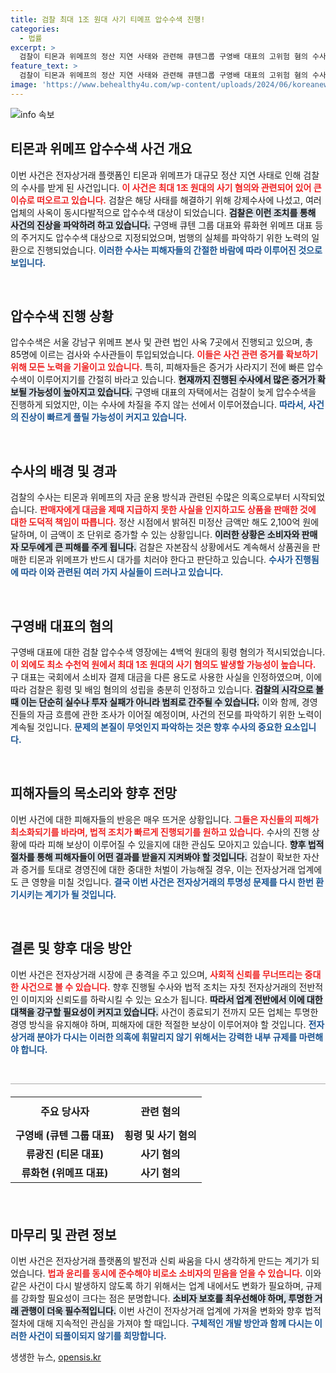 ```yaml
---
title: 검찰 최대 1조 원대 사기 티메프 압수수색 진행!
categories:
  - 법률
excerpt: >
  검찰이 티몬과 위메프의 정산 지연 사태와 관련해 큐텐그룹 구영배 대표의 고위험 혐의 수사에 나섰습니다. 압수수색 대상은 총 7곳, 소환된 경영진들은 사기 및 횡령 혐의로 피의자로 전환될 위기에 직면했습니다.
feature_text: >
  검찰이 티몬과 위메프의 정산 지연 사태와 관련해 큐텐그룹 구영배 대표의 고위험 혐의 수사에 나섰습니다. 압수수색 대상은 총 7곳, 소환된 경영진들은 사기 및 횡령 혐의로 피의자로 전환될 위기에 직면했습니다.
image: 'https://www.behealthy4u.com/wp-content/uploads/2024/06/koreanews.jpg'
---
```


<p><img src="https://www.behealthy4u.com/wp-content/uploads/2024/06/koreanews.jpg" alt="info 속보" /></p>

<h2 data-ke-size="size26">티몬과 위메프 압수수색 사건 개요</h2>

<p data-ke-size="size16">이번 사건은 전자상거래 플랫폼인 티몬과 위메프가 대규모 정산 지연 사태로 인해 검찰의 수사를 받게 된 사건입니다. <b><span style="color: #ee2323;">이 사건은 최대 1조 원대의 사기 혐의와 관련되어 있어 큰 이슈로 떠오르고 있습니다.</span></b> 검찰은 해당 사태를 해결하기 위해 강제수사에 나섰고, 여러 업체의 사옥이 동시다발적으로 압수수색 대상이 되었습니다. <b><span style="background-color: #21538527;">검찰은 이런 조치를 통해 사건의 진상을 파악하려 하고 있습니다.</span></b> 구영배 큐텐 그룹 대표와 류화현 위메프 대표 등의 주거지도 압수수색 대상으로 지정되었으며, 범행의 실체를 파악하기 위한 노력의 일환으로 진행되었습니다. <b><span style="color: #1a5490;"> 이러한 수사는 피해자들의 간절한 바람에 따라 이루어진 것으로 보입니다.</span></b></p>

<p data-ke-size="size16">&nbsp;</p>

<h2 data-ke-size="size26">압수수색 진행 상황</h2>

<p data-ke-size="size16">압수수색은 서울 강남구 위메프 본사 및 관련 법인 사옥 7곳에서 진행되고 있으며, 총 85명에 이르는 검사와 수사관들이 투입되었습니다. <b><span style="color: #ee2323;">이들은 사건 관련 증거를 확보하기 위해 모든 노력을 기울이고 있습니다.</span></b> 특히, 피해자들은 증거가 사라지기 전에 빠른 압수수색이 이루어지기를 간절히 바라고 있습니다. <b><span style="background-color: #21538527;">현재까지 진행된 수사에서 많은 증거가 확보될 가능성이 높아지고 있습니다.</span></b> 구영배 대표의 자택에서는 검찰이 늦게 압수수색을 진행하게 되었지만, 이는 수사에 차질을 주지 않는 선에서 이루어졌습니다. <b><span style="color: #1a5490;">따라서, 사건의 진상이 빠르게 풀릴 가능성이 커지고 있습니다.</span></b></p>

<p data-ke-size="size16">&nbsp;</p>

<h2 data-ke-size="size26">수사의 배경 및 경과</h2>

<p data-ke-size="size16">검찰의 수사는 티몬과 위메프의 자금 운용 방식과 관련된 수많은 의혹으로부터 시작되었습니다. <b><span style="color: #ee2323;">판매자에게 대금을 제때 지급하지 못한 사실을 인지하고도 상품을 판매한 것에 대한 도덕적 책임이 따릅니다.</span></b> 정산 시점에서 밝혀진 미정산 금액만 해도 2,100억 원에 달하며, 이 금액이 조 단위로 증가할 수 있는 상황입니다. <b><span style="background-color: #21538527;">이러한 상황은 소비자와 판매자 모두에게 큰 피해를 주게 됩니다.</span></b> 검찰은 자본잠식 상황에서도 계속해서 상품권을 판매한 티몬과 위메프가 반드시 대가를 치러야 한다고 판단하고 있습니다. <b><span style="color: #1a5490;">수사가 진행됨에 따라 이와 관련된 여러 가지 사실들이 드러나고 있습니다.</span></b></p>

<p data-ke-size="size16">&nbsp;</p>

<h2 data-ke-size="size26">구영배 대표의 혐의</h2>

<p data-ke-size="size16">구영배 대표에 대한 검찰 압수수색 영장에는 4백억 원대의 횡령 혐의가 적시되었습니다. <b><span style="color: #ee2323;">이 외에도 최소 수천억 원에서 최대 1조 원대의 사기 혐의도 발생할 가능성이 높습니다.</span></b> 구 대표는 국회에서 소비자 결제 대금을 다른 용도로 사용한 사실을 인정하였으며, 이에 따라 검찰은 횡령 및 배임 혐의의 성립을 충분히 인정하고 있습니다. <b><span style="background-color: #21538527;">검찰의 시각으로 볼 때 이는 단순히 실수나 투자 실패가 아니라 범죄로 간주될 수 있습니다.</span></b> 이와 함께, 경영진들의 자금 흐름에 관한 조사가 이어질 예정이며, 사건의 전모를 파악하기 위한 노력이 계속될 것입니다. <b><span style="color: #1a5490;">문제의 본질이 무엇인지 파악하는 것은 향후 수사의 중요한 요소입니다.</span></b></p>

<p data-ke-size="size16">&nbsp;</p>

<h2 data-ke-size="size26">피해자들의 목소리와 향후 전망</h2>

<p data-ke-size="size16">이번 사건에 대한 피해자들의 반응은 매우 뜨거운 상황입니다. <b><span style="color: #ee2323;">그들은 자신들의 피해가 최소화되기를 바라며, 법적 조치가 빠르게 진행되기를 원하고 있습니다.</span></b> 수사의 진행 상황에 따라 피해 보상이 이루어질 수 있을지에 대한 관심도 모아지고 있습니다. <b><span style="background-color: #21538527;">향후 법적 절차를 통해 피해자들이 어떤 결과를 받을지 지켜봐야 할 것입니다.</span></b> 검찰이 확보한 자산과 증거를 토대로 경영진에 대한 중대한 처벌이 가능해질 경우, 이는 전자상거래 업계에도 큰 영향을 미칠 것입니다. <b><span style="color: #1a5490;">결국 이번 사건은 전자상거래의 투명성 문제를 다시 한번 환기시키는 계기가 될 것입니다.</span></b></p>

<p data-ke-size="size16">&nbsp;</p>

<h2 data-ke-size="size26">결론 및 향후 대응 방안</h2>

<p data-ke-size="size16">이번 사건은 전자상거래 시장에 큰 충격을 주고 있으며, <b><span style="color: #ee2323;">사회적 신뢰를 무너뜨리는 중대한 사건으로 볼 수 있습니다.</span></b> 향후 진행될 수사와 법적 조치는 자칫 전자상거래의 전반적인 이미지와 신뢰도를 하락시킬 수 있는 요소가 됩니다. <b><span style="background-color: #21538527;">따라서 업계 전반에서 이에 대한 대책을 강구할 필요성이 커지고 있습니다.</span></b> 사건이 종료되기 전까지 모든 업체는 투명한 경영 방식을 유지해야 하며, 피해자에 대한 적절한 보상이 이루어져야 할 것입니다. <b><span style="color: #1a5490;">전자상거래 분야가 다시는 이러한 의혹에 휘말리지 않기 위해서는 강력한 내부 규제를 마련해야 합니다.</span></b></p>

<p data-ke-size="size16">&nbsp;</p>

<hr style="height: 1px; border-width: 0; color: #aaa; background-color: #aaa;" />

<table style="width: 100%; border-collapse: collapse; margin-top: 20px; margin-bottom: 20px;">
    <tbody>
        <tr>
            <td style="text-align: center; height: 47px;"><b>주요 당사자</b></td>
            <td style="text-align: center; height: 47px;"><b>관련 혐의</b></td>
        </tr>
        <tr>
            <td style="text-align: center; height: 17px;"><b>구영배 (큐텐 그룹 대표)</b></td>
            <td style="text-align: center; height: 17px;"><b>횡령 및 사기 혐의</b></td>
        </tr>
        <tr>
            <td style="text-align: center; height: 17px;"><b>류광진 (티몬 대표)</b></td>
            <td style="text-align: center; height: 17px;"><b>사기 혐의</b></td>
        </tr>
        <tr>
            <td style="text-align: center; height: 17px;"><b>류화현 (위메프 대표)</b></td>
            <td style="text-align: center; height: 17px;"><b>사기 혐의</b></td>
        </tr>
    </tbody>
</table>

<p data-ke-size="size16">&nbsp;</p>

<h2 data-ke-size="size26">마무리 및 관련 정보</h2>

<p data-ke-size="size16">이번 사건은 전자상거래 플랫폼의 발전과 신뢰 싸움을 다시 생각하게 만드는 계기가 되었습니다. <b><span style="color: #ee2323;">법과 윤리를 동시에 준수해야 비로소 소비자의 믿음을 얻을 수 있습니다.</span></b> 이와 같은 사건이 다시 발생하지 않도록 하기 위해서는 업계 내에서도 변화가 필요하며, 규제를 강화할 필요성이 크다는 점은 분명합니다. <b><span style="background-color: #21538527;">소비자 보호를 최우선해야 하며, 투명한 거래 관행이 더욱 필수적입니다.</span></b> 이번 사건이 전자상거래 업계에 가져올 변화와 향후 법적 절차에 대해 지속적인 관심을 가져야 할 때입니다. <b><span style="color: #1a5490;">구체적인 개발 방안과 함께 다시는 이러한 사건이 되풀이되지 않기를 희망합니다.</span></b></p>
생생한 뉴스, <a href="https://opensis.kr" rel="dofollow">opensis.kr</a>


